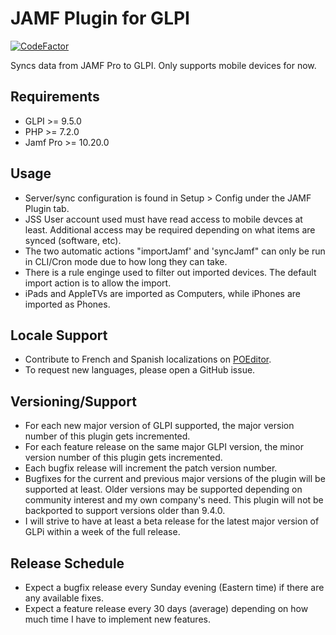 # JAMF Plugin for GLPI

[![CodeFactor](https://www.codefactor.io/repository/github/cconard96/jamf/badge/master)](https://www.codefactor.io/repository/github/cconard96/jamf/overview/master)

Syncs data from JAMF Pro to GLPI.
Only supports mobile devices for now.

## Requirements
- GLPI >= 9.5.0
- PHP >= 7.2.0
- Jamf Pro >= 10.20.0

## Usage
- Server/sync configuration is found in Setup > Config under the JAMF Plugin tab.
- JSS User account used must have read access to mobile devces at least. Additional access may be required depending on what items are synced (software, etc).
- The two automatic actions "importJamf' and 'syncJamf" can only be run in CLI/Cron mode due to how long they can take.
- There is a rule enginge used to filter out imported devices. The default import action is to allow the import.
- iPads and AppleTVs are imported as Computers, while iPhones are imported as Phones.

## Locale Support
- Contribute to French and Spanish localizations on [POEditor](https://poeditor.com/join/project/BepTgrM7ab).
- To request new languages, please open a GitHub issue.

## Versioning/Support
- For each new major version of GLPI supported, the major version number of this plugin gets incremented.
- For each feature release on the same major GLPI version, the minor version number of this plugin gets incremented.
- Each bugfix release will increment the patch version number.
- Bugfixes for the current and previous major versions of the plugin will be supported at least. Older versions may be supported depending on community interest and my own company's need. This plugin will not be backported to support versions older than 9.4.0.
- I will strive to have at least a beta release for the latest major version of GLPi within a week of the full release.

## Release Schedule
- Expect a bugfix release every Sunday evening (Eastern time) if there are any available fixes.
- Expect a feature release every 30 days (average) depending on how much time I have to implement new features.

